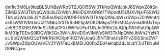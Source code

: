 dm1lc3M6Ly9ldzBLSUNBaWRpSTZJQ0l5SWl3TkNpQWdJbkJ6SWpvZ0ltSnZiMjl2SWl3TkNpQWdJbUZrWkNJNklDSXhORGt1TWpndU5UUXVNalF6SWl3TkNpQWdJbkJ2Y25RaU9pQWlORFF6SWl3TkNpQWdJbWxrSWpvZ0ltWmtNak5sWW1VMUxUQTNNbUV0TkRnNE5pMDROMkpsTFRrM04yVmlaR0UxTnpJeE9DSXNEUW9nSUNKaGFXUWlPaUFpTUNJc0RRb2dJQ0p1WlhRaU9pQWlkM01pTEEwS0lDQWlkSGx3WlNJNklDSnViMjVsSWl3TkNpQWdJbWh2YzNRaU9pQWlkM2QzTWk1NllXOXphR0Z1WjJoaGJ5NTBheUlzRFFvZ0lDSndZWFJvSWpvZ0lpOUVaVEV3YW1FaUxBMEtJQ0FpZEd4eklqb2dJblJzY3lJTkNuMD0NCg==

